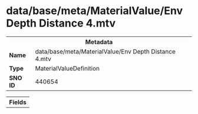 <h1>data/base/meta/MaterialValue/Env Depth Distance 4.mtv</h1><table><tr><th colspan="100%">Metadata</th></tr><tr><td><b>Name</b></td><td>data/base/meta/MaterialValue/Env Depth Distance 4.mtv</td></tr><tr><td><b>Type</b></td><td>MaterialValueDefinition</td></tr><tr><td><b>SNO ID</b></td><td>440654</td></tr></table>

<table><tr><th colspan="100%">Fields</th></tr></table>

